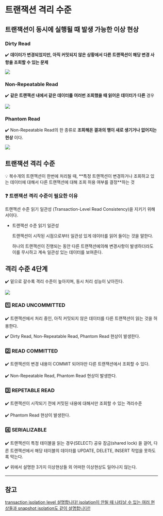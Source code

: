 # 트랜잭션 격리 수준

## 트랜잭션이 동시에 실행될 때 발생 가능한 이상 현상

### Dirty Read

✔️ **데이터가 변경되었지만, 아직 커밋되지 않은 상황에서 다른 트랜잭션이 해당 변경 사항을 조회할 수 있는 문제**

![](../../../../Downloads/Untitled.png)

### Non-Repeatable Read

✔️ **같은 트랜잭션 내에서 같은 데이터를 여러번 조회했을 때 읽어온 데이터가 다른** 경우

![](../../../../Downloads/Untitled.png)

### Phantom Read

✔️  Non-Repeatable Read의 한 종류로 **조회해온 결과의 행이 새로 생기거나 없어지는 현상**
이다.

![](../../../../Downloads/Untitled.png)

## 트랜잭션 격리 수준

<aside>
💡 복수개의 트랜잭션이 한번에 처리될 때, **특정 트랜잭션이 변경하거나 조회하고 있는 데이터에 대해서 다른 트랜잭션에 대해 조회 허용 여부를 결정**하는 것

</aside>

### ❓ 트랜잭션 격리 수준이 필요한 이유

트랜잭션 수준 읽기 일관성 (Transaction-Level Read Consistency)을 지키기 위해서이다.

- 트랜잭션 수준 읽기 일관성

  트랜잭션이 시작된 시점으로부터 일관성 있게 데이터를 읽어 들이는 것을 말한다.

  하나의 트랜잭션이 진행되는 동안 다른 트랜잭션에의해 변경사항이 발생하더라도 이를 무시하고 계속 일관성 있는 데이터를 보여준다.


## 격리 수준 4단계

✔️ 밑으로 갈수록 격리 수준이 높아지며, 동시 처리 성능이 낮아진다.

![](../../../../Downloads/Untitled.png)

### 1️⃣ ****READ UNCOMMITTED****

✔️ 트랜잭션에서 처리 중인, 아직 커밋되지 않은 데이터를 다른 트랜잭션이 읽는 것을 허용한다.

✔️ Dirty Read, Non-Repeatable Read, Phantom Read 현상이 발생한다.

### 2️⃣ ****READ COMMITTED****

✔️ 트랜잭션의 변경 내용이 COMMIT 되어야만 다른 트랜잭션에서 조회할 수 있다.

✔️ Non-Repeatable Read, Phantom Read 현상이 발생한다.

### 3️⃣ ****REPETABLE READ****

✔️ 트랜잭션이 시작되기 전에 커밋된 내용에 대해서만 조회할 수 있는 격리수준

✔️ Phantom Read 현상이 발생한다.

### 4️⃣ ****SERIALIZABLE****

✔️ 트랜잭션이 특정 테이블을 읽는 경우(SELECT) 공유 잠금(shared lock) 을 걸어, 다른 트랜잭션에서 해당 테이블의 데이터를 UPDATE, DELETE, INSERT 작업을 못하도록 막는다.

✔️ 위에서 설명한 3가지 이상현상들 외 어떠한 이상현상도 일어나지 않는다.

---

## 참고

[transaction isolation level 설명합니다! isolation이 안될 때 나타날 수 있는 여러 현상들과 snapshot isolation도 같이 설명합니다!!](https://www.youtube.com/watch?v=bLLarZTrebU&list=PLcXyemr8ZeoREWGhhZi5FZs6cvymjIBVe&index=17)
